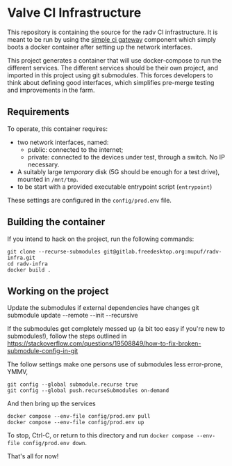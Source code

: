 # Valve CI Infrastructure

This repository is containing the source for the radv CI infrastructure. It is
meant to be run by using the [simple ci gateway]() component which simply
boots a docker container after setting up the network interfaces.

This project generates a container that will use docker-compose to run the
different services. The different services should be their own project, and
imported in this project using git submodules. This forces developers to think
about defining good interfaces, which simplifies pre-merge testing and
improvements in the farm.

## Requirements

To operate, this container requires:

 * two network interfaces, named:
   * public: connected to the internet;
   * private: connected to the devices under test, through a switch. No IP necessary.
 * A suitably large *temporary* disk (5G should be enough for a test
     drive), mounted in `/mnt/tmp`.
 * to be start with a provided executable entrypoint script (`entrypoint`)

These settings are configured in the `config/prod.env` file.

## Building the container

If you intend to hack on the project, run the following commands:

    git clone --recurse-submodules git@gitlab.freedesktop.org:mupuf/radv-infra.git
    cd radv-infra
    docker build .

## Working on the project

Update the submodules if external dependencies have changes
    git submodule update --remote --init --recursive

If the submodules get completely messed up (a bit too easy if you're
new to submodules!), follow the steps outlined in https://stackoverflow.com/questions/19508849/how-to-fix-broken-submodule-config-in-git

The follow settings make one persons use of submodules less
error-prone, YMMV,

    git config --global submodule.recurse true
    git config --global push.recurseSubmodules on-demand

And then bring up the services

    docker compose --env-file config/prod.env pull
    docker compose --env-file config/prod.env up

To stop, Ctrl-C, or return to this directory and run `docker compose
--env-file config/prod.env down`.

That's all for now!
